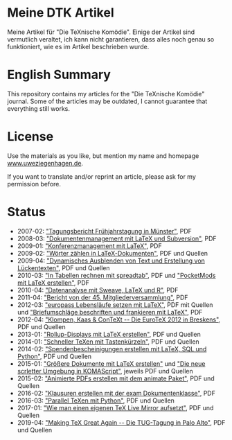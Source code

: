 # Meine DTK Artikel

Meine Artikel für "Die TeXnische Komödie". Einige der Artikel sind vermutlich veraltet, 
ich kann nicht garantieren, dass alles noch genau so funktioniert, wie es im Artikel
beschrieben wurde.

# English Summary

This repository contains my articles for the "Die TeXnische Komödie" journal. Some of 
the articles may be outdated, I cannot guarantee that everything still works.

# License

Use the materials as you like, but mention my name and homepage www.uweziegenhagen.de.

If you want to translate and/or reprint an article, please ask for my permission before.


# Status

* 2007-02: ["Tagungsbericht Frühjahrstagung in Münster"](./2007-02/), PDF
* 2008-03: ["Dokumentenmanagement mit LaTeX und Subversion"](./2008-03/), PDF
* 2009-01: ["Konferenzmanagement mit LaTeX"](./2009-01/), PDF
* 2009-02: ["Wörter zählen in LaTeX-Dokumenten"](./2009-02/), PDF und Quellen
* 2009-04: ["Dynamisches Ausblenden von Text und Erstellung von Lückentexten"](./2009-04/), PDF und Quellen
* 2010-03: ["In Tabellen rechnen mit spreadtab"](./2010-03/), PDF und ["PocketMods mit LaTeX erstellen"](./2010-03/), PDF
* 2010-04: ["Datenanalyse mit Sweave, LaTeX und R"](./2010-04/), PDF
* 2011-04: ["Bericht von der 45. Mitgliederversammlung"](./2011-04/), PDF
* 2012-03: ["europass Lebensläufe setzen mit LaTeX"](./2012-03/europass/), PDF mit Quellen und ["Briefumschläge beschriften und frankieren mit LaTeX"](./2012-03/Umschlaege/), PDF
* 2012-04: ["Klompen, Kaas & ConTeXt -- Die EuroTeX 2012 in Breskens"](./2012-04/), PDF und Quellen
* 2013-01: ["Rollup-Displays mit LaTeX erstellen"](./2013-01/), PDF und Quellen
* 2014-01: ["Schneller TeXen mit Tastenkürzeln"](./2014-01/), PDF und Quellen
* 2014-02: ["Spendenbescheinigungen erstellen mit LaTeX, SQL und Python"](./2014-02/), PDF und Quellen
* 2015-01: ["Größere Dokumente mit LaTeX erstellen"](./2015-01/GroessereDokumente/) und ["Die neue scrletter Umgebung in KOMAScript"](./2015-01/KOMAscript-Umgebung/), jeweils PDF und Quellen
* 2015-02: ["Animierte PDFs erstellen mit dem animate Paket"](./2015-02/), PDF und Quellen
* 2016-02: ["Klausuren erstellen mit der exam Dokumentenklasse"](./2016-02/), PDF
* 2016-03: ["Parallel TeXen mit Python"](./2016-03/), PDF und Quellen
* 2017-01: ["Wie man einen eigenen TeX Live Mirror aufsetzt"](./2017-01/), PDF und Quellen
* 2019-04: ["Making TeX Great Again -- Die TUG-Tagung in Palo Alto"](./2019-04/), PDF und Quellen
